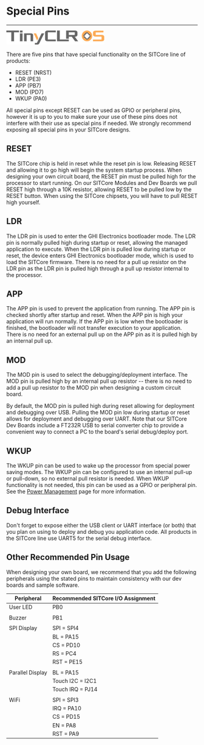 # Special Pins
---
![TinyCLR Logo](images/tinyclr-logo-noborder.jpg)

There are five pins that have special functionality on the SITCore line of products: 
* RESET (NRST)
* LDR (PE3)
* APP (PB7)
* MOD (PD7)
* WKUP (PA0)

All special pins except RESET can be used as GPIO or peripheral pins, however it is up to you to make sure your use of these pins does not interfere with their use as special pins if needed. We strongly recommend exposing all special pins in your SITCore designs.

## RESET

The SITCore chip is held in reset while the reset pin is low. Releasing RESET and allowing it to go high will begin the system startup process. When designing your own circuit board, the RESET pin must be pulled high for the processor to start running. On our SITCore Modules and Dev Boards we pull RESET high through a 10K resistor, allowing RESET to be pulled low by the RESET button. When using the SITCore chipsets, you will have to pull RESET high yourself.

## LDR

The LDR pin is used to enter the GHI Electronics bootloader mode. The LDR pin is normally pulled high during startup or reset, allowing the managed application to execute. When the LDR pin is pulled low during startup or reset, the device enters GHI Electronics bootloader mode, which is used to load the SITCore firmware. There is no need for a pull up resistor on the LDR pin as the LDR pin is pulled high through a pull up resistor internal to the processor.

## APP

The APP pin is used to prevent the application from running. The APP pin is checked shortly after startup and reset. When the APP pin is high your application will run normally. If the APP pin is low when the bootloader is finished, the bootloader will not transfer execution to your application. There is no need for an external pull up on the APP pin as it is pulled high by an internal pull up.

## MOD

The MOD pin is used to select the debugging/deployment interface. The MOD pin is pulled high by an internal pull up resistor -- there is no need to add a pull up resistor to the MOD pin when designing a custom circuit board.

By default, the MOD pin is pulled high during reset allowing for deployment and debugging over USB. Pulling the MOD pin low during startup or reset allows for deployment and debugging over UART. Note that our SITCore Dev Boards include a FT232R USB to serial converter chip to provide a convenient way to connect a PC to the board's serial debug/deploy port.

## WKUP

The WKUP pin can be used to wake up the processor from special power saving modes. The WKUP pin can be configured to use an internal pull-up or pull-down, so no external pull resistor is needed. When WKUP functionality is not needed, this pin can be used as a GPIO or peripheral pin. See the [Power Management](../../software/tinyclr/tutorials/power-management.md) page for more information.

## Debug Interface

Don't forget to expose either the USB client or UART interface (or both) that you plan on using to deploy and debug you application code. All products in the SITCore line use UART5 for the serial debug interface.

## Other Recommended Pin Usage

When designing your own board, we recommend that you add the following peripherals using the stated pins to maintain consistency with our dev boards and sample software.

| Peripheral | Recommended SITCore I/O Assignment |
|--|--|
| User LED | PB0 |
|  |  |
| Buzzer | PB1 |
|  |  |
| SPI Display | SPI = SPI4 |
|  | BL = PA15 |
|  | CS = PD10 |
|  | RS = PC4 |
|  | RST = PE15 |
|  |  |
| Parallel Display | BL = PA15 |
|  | Touch I2C = I2C1 |
|  | Touch IRQ = PJ14 |
|  |  |
| WiFi | SPI = SPI3 |
|  | IRQ = PA10 |
|  | CS = PD15 |
|  | EN = PA8 |
|  | RST = PA9 |


